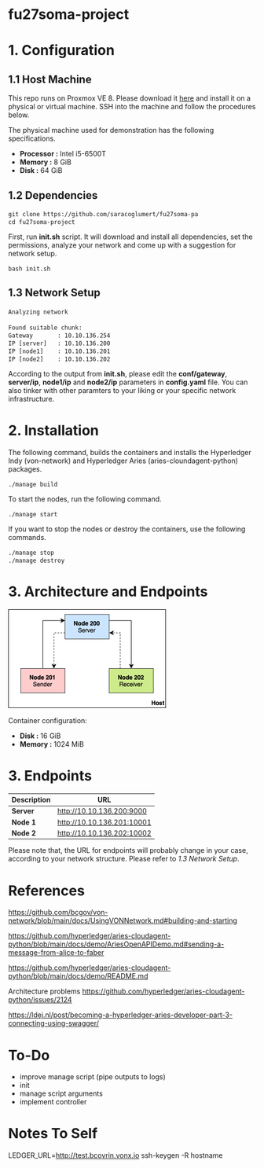 # fu27soma-project

# 1. Configuration
## 1.1 Host Machine
This repo runs on Proxmox VE 8. Please download it [here](https://www.proxmox.com/en/proxmox-virtual-environment/overview) and install it on a physical or virtual machine. SSH into the machine and follow the procedures below.

The physical machine used for demonstration has the following specifications.
- **Processor :** Intel i5-6500T
- **Memory :** 8 GiB
- **Disk :** 64 GiB
## 1.2 Dependencies
```
git clone https://github.com/saracoglumert/fu27soma-pa
cd fu27soma-project
```

First, run **init.sh** script. It will download and install all dependencies, set the permissions, analyze your network and come up with a suggestion for network setup.
```
bash init.sh
```

## 1.3 Network Setup
```
Analyzing network

Found suitable chunk:
Gateway       : 10.10.136.254
IP [server]   : 10.10.136.200
IP [node1]    : 10.10.136.201
IP [node2]    : 10.10.136.202
```

According to the output from **init.sh**, please edit the **conf/gateway**, **server/ip**, **node1/ip** and **node2/ip** parameters in **config.yaml** file. You can also tinker with other paramters to your liking or your specific network infrastructure.

# 2. Installation
The following command, builds the containers and installs the Hyperledger Indy (von-network) and Hyperledger Aries (aries-cloundagent-python) packages.
```
./manage build
```
To start the nodes, run the following command.
```
./manage start
```
If you want to stop the nodes or destroy the containers, use the following commands.
```
./manage stop
./manage destroy
```
# 3. Architecture and Endpoints
![alt text](https://github.com/saracoglumert/fu27soma-pa/blob/main/thesis/img/arch.png)

Container configuration:
- **Disk :** 16 GiB
- **Memory :** 1024 MiB

# 3. Endpoints
| **Description**           | **URL**                         |
|---------------------------|---------------------------------|
| **Server**                | http://10.10.136.200:9000       |
| **Node 1**                | http://10.10.136.201:10001      |
| **Node 2**                | http://10.10.136.202:10002      |

Please note that, the URL for endpoints will probably change in your case, according to your network structure. Please refer to *1.3 Network Setup*.

# References

https://github.com/bcgov/von-network/blob/main/docs/UsingVONNetwork.md#building-and-starting

https://github.com/hyperledger/aries-cloudagent-python/blob/main/docs/demo/AriesOpenAPIDemo.md#sending-a-message-from-alice-to-faber

https://github.com/hyperledger/aries-cloudagent-python/blob/main/docs/demo/README.md

Architecture problems
https://github.com/hyperledger/aries-cloudagent-python/issues/2124

https://ldej.nl/post/becoming-a-hyperledger-aries-developer-part-3-connecting-using-swagger/

# To-Do
- improve manage script (pipe outputs to logs)
- init
- manage script arguments
- implement controller

# Notes To Self
LEDGER_URL=http://test.bcovrin.vonx.io
ssh-keygen -R hostname